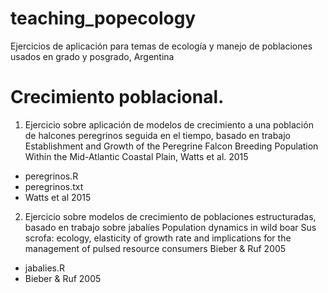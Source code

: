 # teaching_popecology
Ejercicios de aplicación para temas de ecología y manejo de poblaciones
usados en grado y posgrado, Argentina

# Crecimiento poblacional.

1. Ejercicio sobre aplicación de modelos de crecimiento a una población de halcones peregrinos seguida en el tiempo, basado en trabajo Establishment and Growth of the Peregrine Falcon Breeding Population Within the Mid-Atlantic Coastal Plain, Watts et al. 2015
- peregrinos.R
- peregrinos.txt
- Watts et al 2015

2. Ejercicio sobre modelos de crecimiento de poblaciones estructuradas, basado en trabajo sobre jabalíes Population dynamics in wild boar
Sus scrofa: ecology, elasticity of growth rate and implications for the management of pulsed resource consumers Bieber & Ruf 2005
- jabalies.R
- Bieber & Ruf 2005
